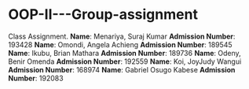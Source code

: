 # OOP-II---Group-assignment
Class Assignment.
**Name**: Menariya, Suraj Kumar
**Admission Number**: 193428
**Name**: Omondi, Angela Achieng
**Admission Number**: 189545
**Name**: Ikubu, Brian Mathara
**Admission Number**: 189736
**Name**: Odeny, Benir Omenda
**Admission Number**: 192559
**Name**: Koi, JoyJudy Wangui
**Admission Number**: 168974
**Name**: Gabriel Osugo Kabese
**Admission Number**: 192083
